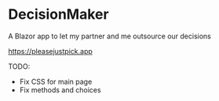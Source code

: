 # DecisionMaker
 A Blazor app to let my partner and me outsource our decisions
 
 https://pleasejustpick.app

 TODO:

 + Fix CSS for main page
 + Fix methods and choices
